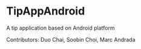 # TipAppAndroid
A tip application based on Android platform

Contributors: Duo Chai, Soobin Choi, Marc Andrada
